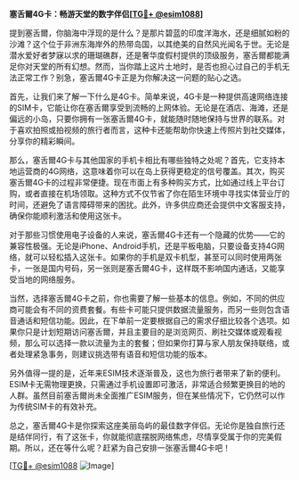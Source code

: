 **塞舌爾4G卡：畅游天堂的数字伴侣[[TG💪+ @esim1088](https://t.me/s/esim1088)]**

提到塞舌爾，你脑海中浮现的是什么？是那片碧蓝的印度洋海水，还是细腻如粉的沙滩？这个位于非洲东海岸外的热带岛国，以其绝美的自然风光闻名于世。无论是潜水爱好者梦寐以求的珊瑚礁群，还是奢华度假村提供的顶级服务，塞舌爾都能满足你对天堂的所有幻想。然而，当你踏上这片土地时，是否也担心过自己的手机无法正常工作？别急，塞舌爾4G卡正是为你解决这一问题的贴心之选。

首先，让我们来了解一下什么是4G卡。简单来说，4G卡是一种提供高速网络连接的SIM卡，它能让你在塞舌爾享受到流畅的上网体验。无论是在酒店、海滩，还是偏远的小岛，只要你拥有一张塞舌爾4G卡，就能随时随地保持与世界的联系。对于喜欢拍照或拍视频的旅行者而言，这种卡还能帮助你快速上传照片到社交媒体，分享你的精彩瞬间。

那么，塞舌爾4G卡与其他国家的手机卡相比有哪些独特之处呢？首先，它支持本地运营商的4G网络，这意味着你可以在岛上获得更稳定的信号覆盖。其次，购买塞舌爾4G卡的过程非常便捷。现在市面上有多种购买方式，比如通过线上平台订购，或者直接在机场领取。这种方式不仅节省了你在陌生环境中寻找实体营业厅的时间，还避免了语言障碍带来的困扰。此外，许多供应商还会提供中文客服支持，确保你能顺利激活和使用这张卡。

对于那些习惯使用电子设备的人来说，塞舌爾4G卡还有一个隐藏的优势——它的兼容性极强。无论是iPhone、Android手机，还是平板电脑，只要设备支持4G网络，就可以轻松插入这张卡。如果你的手机是双卡机型，甚至可以同时使用两张卡，一张是国内号码，另一张则是塞舌爾4G卡，这样既不影响国内通话，又能享受当地的网络服务。

当然，选择塞舌爾4G卡之前，你也需要了解一些基本的信息。例如，不同的供应商可能会有不同的资费套餐。有些卡可能只提供数据流量服务，而另一些则包含语音通话和短信功能。因此，在下单前一定要根据自己的需求仔细比较各个选项。如果你只是计划短期访问塞舌爾，并且主要目的是浏览网页、刷社交媒体或观看视频，那么可以选择一款以流量为主的套餐；但如果你打算与家人朋友保持联络，或者处理紧急事务，则建议挑选带有语音和短信功能的版本。

另外值得一提的是，近年来ESIM技术逐渐普及，这也为旅行者带来了新的便利。ESIM卡无需物理更换，只需通过手机设置即可激活，非常适合频繁更换目的地的人群。虽然目前塞舌爾尚未全面推广ESIM服务，但在某些情况下，它仍然可以作为传统SIM卡的有效补充。

总之，塞舌爾4G卡是你探索这座美丽岛屿的最佳数字伴侣。无论你是独自旅行还是结伴同行，有了这张卡，你就能彻底摆脱网络焦虑，尽情享受属于你的完美假期。所以，还在等什么呢？赶紧为自己安排一张塞舌爾4G卡吧！

[[TG💪+ @esim1088](https://t.me/s/esim1088) ![Image](https://i.postimg.cc/4NQfJmqS/Snipaste-2025-05-13-00-14-12.png)]